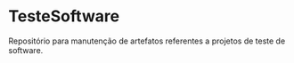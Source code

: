 # TesteSoftware
Repositório para manutenção de artefatos referentes a projetos de teste de software.
